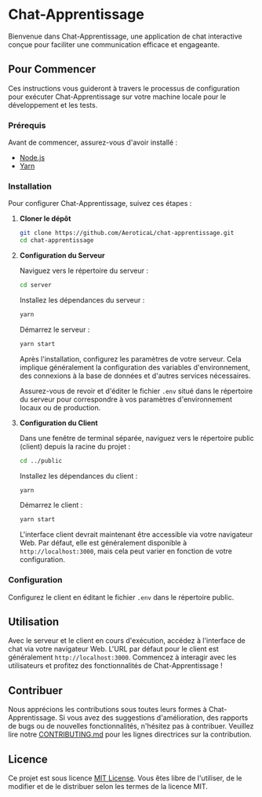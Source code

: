 
# Chat-Apprentissage

Bienvenue dans Chat-Apprentissage, une application de chat interactive conçue pour faciliter une communication efficace et engageante.

## Pour Commencer

Ces instructions vous guideront à travers le processus de configuration pour exécuter Chat-Apprentissage sur votre machine locale pour le développement et les tests.

### Prérequis

Avant de commencer, assurez-vous d'avoir installé :
- [Node.js](https://nodejs.org/)
- [Yarn](https://yarnpkg.com/)

### Installation

Pour configurer Chat-Apprentissage, suivez ces étapes :

1. **Cloner le dépôt**

   ```bash
   git clone https://github.com/AeroticaL/chat-apprentissage.git
   cd chat-apprentissage
   ```

2. **Configuration du Serveur**

   Naviguez vers le répertoire du serveur :

   ```bash
   cd server
   ```

   Installez les dépendances du serveur :

   ```bash
   yarn
   ```

   Démarrez le serveur :

   ```bash
   yarn start
   ```

   Après l'installation, configurez les paramètres de votre serveur. Cela implique généralement la configuration des variables d'environnement, des connexions à la base de données et d'autres services nécessaires.

   Assurez-vous de revoir et d'éditer le fichier `.env` situé dans le répertoire du serveur pour correspondre à vos paramètres d'environnement locaux ou de production.

3. **Configuration du Client**

   Dans une fenêtre de terminal séparée, naviguez vers le répertoire public (client) depuis la racine du projet :

   ```bash
   cd ../public
   ```

   Installez les dépendances du client :

   ```bash
   yarn
   ```

   Démarrez le client :

   ```bash
   yarn start
   ```

   L'interface client devrait maintenant être accessible via votre navigateur Web. Par défaut, elle est généralement disponible à `http://localhost:3000`, mais cela peut varier en fonction de votre configuration.

### Configuration

Configurez le client en éditant le fichier `.env` dans le répertoire public. 

## Utilisation

Avec le serveur et le client en cours d'exécution, accédez à l'interface de chat via votre navigateur Web. L'URL par défaut pour le client est généralement `http://localhost:3000`. Commencez à interagir avec les utilisateurs et profitez des fonctionnalités de Chat-Apprentissage !

## Contribuer

Nous apprécions les contributions sous toutes leurs formes à Chat-Apprentissage. Si vous avez des suggestions d'amélioration, des rapports de bugs ou de nouvelles fonctionnalités, n'hésitez pas à contribuer. Veuillez lire notre [CONTRIBUTING.md](CONTRIBUTING.md) pour les lignes directrices sur la contribution.

## Licence

Ce projet est sous licence [MIT License](LICENSE.md). Vous êtes libre de l'utiliser, de le modifier et de le distribuer selon les termes de la licence MIT.
